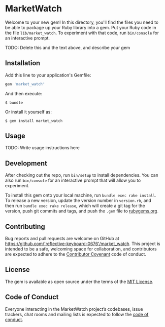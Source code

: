 # MarketWatch

Welcome to your new gem! In this directory, you'll find the files you need to be able to package up your Ruby library into a gem. Put your Ruby code in the file `lib/market_watch`. To experiment with that code, run `bin/console` for an interactive prompt.

TODO: Delete this and the text above, and describe your gem

## Installation

Add this line to your application's Gemfile:

```ruby
gem 'market_watch'
```

And then execute:

    $ bundle

Or install it yourself as:

    $ gem install market_watch

## Usage

TODO: Write usage instructions here

## Development

After checking out the repo, run `bin/setup` to install dependencies. You can also run `bin/console` for an interactive prompt that will allow you to experiment.

To install this gem onto your local machine, run `bundle exec rake install`. To release a new version, update the version number in `version.rb`, and then run `bundle exec rake release`, which will create a git tag for the version, push git commits and tags, and push the `.gem` file to [rubygems.org](https://rubygems.org).

## Contributing

Bug reports and pull requests are welcome on GitHub at https://github.com/'reflective-keyboard-0676'/market_watch. This project is intended to be a safe, welcoming space for collaboration, and contributors are expected to adhere to the [Contributor Covenant](http://contributor-covenant.org) code of conduct.

## License

The gem is available as open source under the terms of the [MIT License](https://opensource.org/licenses/MIT).

## Code of Conduct

Everyone interacting in the MarketWatch project’s codebases, issue trackers, chat rooms and mailing lists is expected to follow the [code of conduct](https://github.com/'reflective-keyboard-0676'/market_watch/blob/master/CODE_OF_CONDUCT.md).
